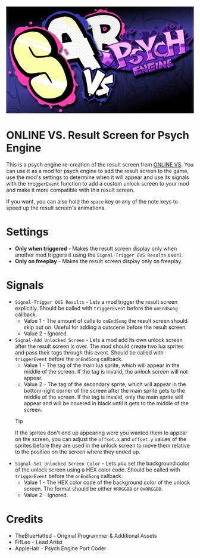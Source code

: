 ![ONLINE VS. Results for Psych Banner](banner.png)

# ONLINE VS. Result Screen for Psych Engine

This is a psych engine re-creation of the result screen from [ONLINE VS](https://gamebanana.com/mods/286594). You can use it as a mod for psych engine to add the result screen to the game, use the mod's settings to determine when it will appear and use its signals with the `triggerEvent` function to add a custom unlock screen to your mod and make it more compatible with this result screen.

If you want, you can also hold the `space` key or any of the note keys to speed up the result screen's animations.

# Settings

* **Only when triggered** - Makes the result screen display only when another mod triggers it using the `Signal-Trigger OVS Results` event.
* **Only on freeplay** - Makes the result screen display only on freeplay.

# Signals

* `Signal-Trigger OVS Results` - Lets a mod trigger the result screen explicitly. Should be called with `triggerEvent` before the `onEndSong` callback.
    * Value 1 - The amount of calls to `onEndSong` the result screen should skip out on. Useful for adding a cutscene before the result screen.
    * Value 2 - Ignored.
* `Signal-Add Unlocked Screen` - Lets a mod add its own unlock screen after the result screen is over. The mod should create two lua sprites and pass their tags through this event. Should be called with `triggerEvent` before the `onEndSong` callback.
    * Value 1 - The tag of the main lua sprite, which will appear in the middle of the screen. If the tag is invalid, the unlock screen will not appear.
    * Value 2 - The tag of the secondary sprite, which will appear in the bottom-right corner of the screen after the main sprite gets to the middle of the screen. If the tag is invalid, only the main sprite will appear and will be covered in black until it gets to the middle of the screen.
    > [!TIP]
    > If the sprites don't end up appearing were you wanted them to appear on the screen, you can adjust the `offset.x` and `offset.y` values of the sprites before they are used in the unlock screen to move them relative to the position on the screen where they ended up.
* `Signal-Set Unlocked Screen Color` - Lets you set the background color of the unlock screen using a HEX color code. Should be called with `triggerEvent` before the `onEndSong` callback.
    * Value 1 - The HEX color code of the background color of the unlock screen. The format should be either `#RRGGBB` or `0xRRGGBB`.
    * Value 2 - Ignored.


# Credits

* TheBlueHatted - Original Programmer & Additional Assets
* FifLeo - Lead Artist
* AppleHair - Psych Engine Port Coder